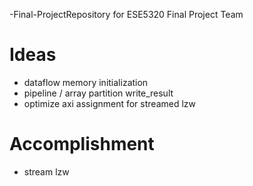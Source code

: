 -Final-ProjectRepository for ESE5320 Final Project
Team

# Ideas
* dataflow memory initialization
* pipeline / array partition write_result
* optimize axi assignment for streamed lzw 

# Accomplishment
* stream lzw

